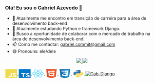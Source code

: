 ### Olá! Eu sou o Gabriel Azevedo 👋
- 🔭 Atualmente me encontro em transição de carreira para a área de desenvolvimento back-end
- 🌱 Atualmente estudando Python e framework Django.
- 👯 Busco a oportunidade de colaborar com o mercado de trabalho na área de desenvolvimento back-end. 
- 📫 Como me contactar: gabriel.commit@gmail.com
- 😄 Pronouns: ele/dele

<div align="center">
  <a href="https://github.com/GabAzevedo">
  <img height="155em" src="https://github-readme-stats.vercel.app/api?username=GabAzevedo&show_icons=true&theme=dark&include_all_commits=true&count_private=true"/>
  <img height="155em" src="https://github-readme-stats.vercel.app/api/top-langs/?username=GabAzevedo&layout=compact&langs_count=7&theme=dark"/>
</div>
  
  <div style="display: inline_block"><br>
  <img align="center" alt="Rafa-Js" height="30" width="40" src="https://raw.githubusercontent.com/devicons/devicon/master/icons/javascript/javascript-plain.svg">
  <img align="center" alt="Rafa-Ts" height="30" width="40" src="https://raw.githubusercontent.com/devicons/devicon/master/icons/typescript/typescript-plain.svg">
  <img align="center" alt="Rafa-React" height="30" width="40" src="https://raw.githubusercontent.com/devicons/devicon/master/icons/react/react-original.svg">
  <img align="center" alt="Rafa-HTML" height="30" width="40" src="https://raw.githubusercontent.com/devicons/devicon/master/icons/html5/html5-original.svg">
  <img align="center" alt="Rafa-CSS" height="30" width="40" src="https://raw.githubusercontent.com/devicons/devicon/master/icons/css3/css3-original.svg">
  <img align="center" alt="Rafa-Python" height="30" width="40" src="https://raw.githubusercontent.com/devicons/devicon/master/icons/python/python-original.svg">
  <img align="center" alt="Gab-Django" height="30" width="40" src="https://cdn.jsdelivr.net/gh/devicons/devicon/icons/adonisjs/adonisjs-original.svg" />
  </div>
